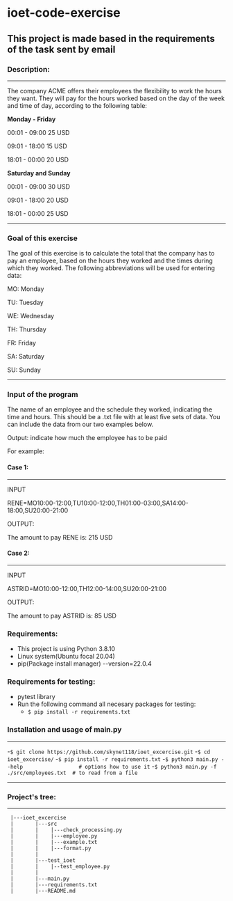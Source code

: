 # ioet-code-exercise

## This project is made based in the requirements of the task sent by email
### Description:

---

The company ACME offers their employees the flexibility to work the hours they 
want. They will pay for the hours worked based on the day of the week and time
 of day, according to the following table:

<strong>Monday - Friday</strong>
<p>00:01 - 09:00 25 USD</p>
<p>09:01 - 18:00 15 USD</p>
<p>18:01 - 00:00 20 USD</p>

<strong>Saturday and Sunday</strong>
<p>00:01 - 09:00 30 USD</p>
<p>09:01 - 18:00 20 USD</p>
<p>18:01 - 00:00 25 USD</p>

---

### Goal of this exercise

The goal of this exercise is to calculate the total that the company has to pay
an employee, based on the hours they worked and the times during which 
they worked. The following abbreviations will be used for entering data:

<p>MO: Monday</p>
<p>TU: Tuesday</p>
<p>WE: Wednesday</p>
<p>TH: Thursday</p>
<p>FR: Friday</p>
<p>SA: Saturday</p>
<p>SU: Sunday</p>

--- 

### Input of the program

The name of an employee and the schedule they worked, indicating the time 
and hours. This should be a .txt file with at least five sets of data. 
You can include the data from our two examples below.

Output: indicate how much the employee has to be paid

For example:

#### Case 1:

---

INPUT
<p>RENE=MO10:00-12:00,TU10:00-12:00,TH01:00-03:00,SA14:00-18:00,SU20:00-21:00</p>

OUTPUT:
<p>The amount to pay RENE is: 215 USD</p>

#### Case 2:

---

INPUT
<p>ASTRID=MO10:00-12:00,TH12:00-14:00,SU20:00-21:00</p>

OUTPUT:
<p>The amount to pay ASTRID is: 85 USD</p>

### Requirements:
- This project is using Python 3.8.10
- Linux system(Ubuntu focal 20.04)
- pip(Package install manager) --version=22.0.4

### Requirements for testing:
- pytest library
- Run the following command all necesary packages for testing: 
  - `$ pip install -r requirements.txt`

### Installation and usage of main.py

---

-`$ git clone https://github.com/skynet118/ioet_excercise.git`
-`$ cd ioet_excercise/`
-`$ pip install -r requirements.txt`
-`$ python3 main.py --help                  # options how to use it`
-`$ python3 main.py -f ./src/employees.txt  # to read from a file`

---

### Project's tree:

--- 

```
 |---ioet_excercise
 |       |---src
 |       |    |---check_processing.py
 |       |    |---employee.py
 |       |    |---example.txt
 |       |    |---format.py
 |       |
 |       |---test_ioet
 |       |    |--test_employee.py
 |       |
 |       |---main.py
 |       |---requirements.txt
 |       |---README.md
```
